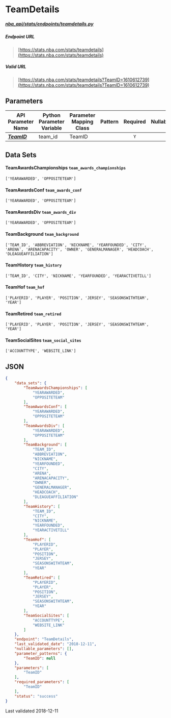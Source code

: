 # TeamDetails
##### [nba_api/stats/endpoints/teamdetails.py](https://github.com/swar/nba_api/blob/master/nba_api/stats/endpoints/teamdetails.py)

##### Endpoint URL
>[https://stats.nba.com/stats/teamdetails](https://stats.nba.com/stats/teamdetails)

##### Valid URL
>[https://stats.nba.com/stats/teamdetails?TeamID=1610612739](https://stats.nba.com/stats/teamdetails?TeamID=1610612739)

## Parameters
API Parameter Name | Python Parameter Variable | Parameter Mapping Class | Pattern | Required | Nullable
------------ | ------------ | ------------ | :-----------: | :---: | :---:
[_**TeamID**_](https://github.com/swar/nba_api/blob/master/docs/nba_api/stats/library/parameters.md#TeamID) | team_id | TeamID |  | `Y` |  | 

## Data Sets
#### TeamAwardsChampionships `team_awards_championships`
```text
['YEARAWARDED', 'OPPOSITETEAM']
```

#### TeamAwardsConf `team_awards_conf`
```text
['YEARAWARDED', 'OPPOSITETEAM']
```

#### TeamAwardsDiv `team_awards_div`
```text
['YEARAWARDED', 'OPPOSITETEAM']
```

#### TeamBackground `team_background`
```text
['TEAM_ID', 'ABBREVIATION', 'NICKNAME', 'YEARFOUNDED', 'CITY', 'ARENA', 'ARENACAPACITY', 'OWNER', 'GENERALMANAGER', 'HEADCOACH', 'DLEAGUEAFFILIATION']
```

#### TeamHistory `team_history`
```text
['TEAM_ID', 'CITY', 'NICKNAME', 'YEARFOUNDED', 'YEARACTIVETILL']
```

#### TeamHof `team_hof`
```text
['PLAYERID', 'PLAYER', 'POSITION', 'JERSEY', 'SEASONSWITHTEAM', 'YEAR']
```

#### TeamRetired `team_retired`
```text
['PLAYERID', 'PLAYER', 'POSITION', 'JERSEY', 'SEASONSWITHTEAM', 'YEAR']
```

#### TeamSocialSites `team_social_sites`
```text
['ACCOUNTTYPE', 'WEBSITE_LINK']
```


## JSON
```json
{
    "data_sets": {
        "TeamAwardsChampionships": [
            "YEARAWARDED",
            "OPPOSITETEAM"
        ],
        "TeamAwardsConf": [
            "YEARAWARDED",
            "OPPOSITETEAM"
        ],
        "TeamAwardsDiv": [
            "YEARAWARDED",
            "OPPOSITETEAM"
        ],
        "TeamBackground": [
            "TEAM_ID",
            "ABBREVIATION",
            "NICKNAME",
            "YEARFOUNDED",
            "CITY",
            "ARENA",
            "ARENACAPACITY",
            "OWNER",
            "GENERALMANAGER",
            "HEADCOACH",
            "DLEAGUEAFFILIATION"
        ],
        "TeamHistory": [
            "TEAM_ID",
            "CITY",
            "NICKNAME",
            "YEARFOUNDED",
            "YEARACTIVETILL"
        ],
        "TeamHof": [
            "PLAYERID",
            "PLAYER",
            "POSITION",
            "JERSEY",
            "SEASONSWITHTEAM",
            "YEAR"
        ],
        "TeamRetired": [
            "PLAYERID",
            "PLAYER",
            "POSITION",
            "JERSEY",
            "SEASONSWITHTEAM",
            "YEAR"
        ],
        "TeamSocialSites": [
            "ACCOUNTTYPE",
            "WEBSITE_LINK"
        ]
    },
    "endpoint": "TeamDetails",
    "last_validated_date": "2018-12-11",
    "nullable_parameters": [],
    "parameter_patterns": {
        "TeamID": null
    },
    "parameters": [
        "TeamID"
    ],
    "required_parameters": [
        "TeamID"
    ],
    "status": "success"
}
```

Last validated 2018-12-11